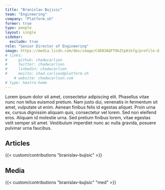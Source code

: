 ```yaml
---
title: "Branislav Bujisic"
team: "Engineering"
company: "Platform.sh"
former: true
type: people
layout: single
sidebar:
  exclude: true
role: "Senior Director of Engineering"
image: https://media.licdn.com/dms/image/C4D03AQFT9kZtp01kfg/profile-displayphoto-shrink_200_200/0/1549547190375?e=1727913600&v=beta&t=u8qU9a4sKKNMDTalW_DOV4ECOdaVyfS27lRy8pAcPgU
# links:
#     github: chadwcarlson
#     twitter: chadwcarlson
#     linkedin: chadwcarlson
#     mailto: chad.carlson@platform.sh
    # website: chadwcarlson.com
# type: hextra-home
---
```


Lorem ipsum dolor sit amet, consectetur adipiscing elit. Phasellus vitae nunc non tellus euismod pretium. Nam justo dui, venenatis in fermentum sit amet, vulputate ut enim. Aenean finibus felis id egestas aliquet. Proin urna ex, cursus dignissim aliquam quis, consectetur vel lorem. Sed non eleifend eros. Aliquam id molestie urna. Sed pretium finibus lorem, vitae egestas velit semper sit amet. Vestibulum imperdiet nunc ac nulla gravida, posuere pulvinar urna faucibus. 

## Articles

{{< custom/contributions "branislav-bujisic" >}}

## Media

{{< custom/contributions "branislav-bujisic" "med" >}}
